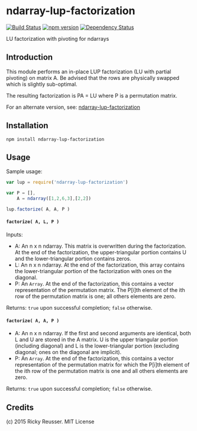 # ndarray-lup-factorization

[![Build Status](https://travis-ci.org/scijs/ndarray-lup-factorization.svg?branch=master)](https://travis-ci.org/scijs/ndarray-lup-factorization) [![npm version](https://badge.fury.io/js/ndarray-lup-factorization.svg)](http://badge.fury.io/js/ndarray-lup-factorization)  [![Dependency Status](https://david-dm.org/scijs/ndarray-lup-factorization.svg)](https://david-dm.org/scijs/ndarray-lup-factorization)

LU factorization with pivoting for ndarrays

## Introduction

This module performs an in-place LUP factorization (LU with partial pivoting) on matrix A. Be advised that the rows are physically swapped which is slightly sub-optimal.

The resulting factorization is PA = LU where P is a permutation matrix.

For an alternate version, see: [ndarray-lup-factorization](https://github.com/scijs/ndarray-lup-factorization)

## Installation

`npm install ndarray-lup-factorization`

## Usage

Sample usage:

```javascript
var lup = require('ndarray-lup-factorization')

var P = [],
    A = ndarray([1,2,6,3],[2,2])

lup.factorize( A, A, P )
```


#### `factorize( A, L, P )`

Inputs:
- A: An n x n ndarray. This matrix is overwritten during the factorization. At the end of the factorization, the upper-triangular portion contains U and the lower-triangular portion contains zeros.
- L: An n x n ndarray. At the end of the factorization, this array contains the lower-triangular portion of the factorization with ones on the diagonal.
- P: An `Array`. At the end of the factorization, this contains a vector representation of the permutation matrix. The P[i]th element of the ith row of the permutation matrix is one; all others elements are zero.

Returns:
`true` upon successful completion; `false` otherwise.

#### `factorize( A, A, P )`

- A: An n x n ndarray. If the first and second arguments are identical, both L and U are stored in the A matrix. U is the upper triangular portion (including diagonal) and L is the lower-triangular portion (excluding diagonal; ones on the diagonal are implicit).
- P: An `Array`. At the end of the factorization, this contains a vector representation of the permutation matrix for which the P[i]th element of the ith row of the permutation matrix is one and all others elements are zero.

Returns:
`true` upon successful completion; `false` otherwise.

## Credits
(c) 2015 Ricky Reusser. MIT License
